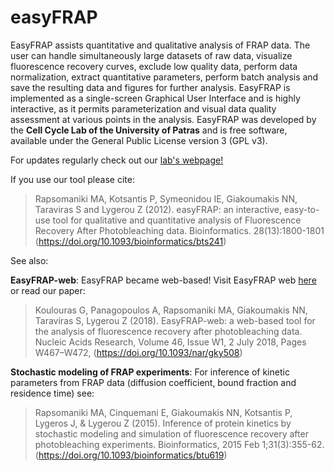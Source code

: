# easyFRAP

EasyFRAP assists quantitative and qualitative analysis of FRAP data. The user can handle simultaneously large datasets of raw data, visualize fluorescence recovery curves, exclude low quality data, perform data normalization, extract quantitative parameters, perform batch analysis and save the resulting data and figures for further analysis.
EasyFRAP is implemented as a single-screen Graphical User Interface and is highly interactive, as it permits parameterization and visual data quality assessment at various points in the analysis. EasyFRAP was developed by the **Cell Cycle Lab of the University of Patras** and is free software, available under the General Public License version 3 (GPL v3).

For updates regularly check out our [lab's webpage!](http://ccl.med.upatras.gr/index.php?id=easyfrap)

If you use our tool please cite: 

> Rapsomaniki MA, Kotsantis P, Symeonidou IE, Giakoumakis NN, Taraviras S and Lygerou Z (2012). easyFRAP: an interactive, easy-to-use tool for qualitative and quantitative analysis of Fluorescence Recovery After Photobleaching data. Bioinformatics. 28(13):1800-1801 (https://doi.org/10.1093/bioinformatics/bts241)

See also: 

**EasyFRAP-web**: EasyFRAP became web-based! Visit EasyFRAP web [here](https://easyfrap.vmnet.upatras.gr) or read our paper:

> Koulouras G, Panagopoulos A, Rapsomaniki MA, Giakoumakis NN, Taraviras S, Lygerou Z (2018). EasyFRAP-web: a web-based tool for the analysis of fluorescence recovery after photobleaching data. Nucleic Acids Research, Volume 46, Issue W1, 2 July 2018, Pages W467–W472, (https://doi.org/10.1093/nar/gky508)

**Stochastic modeling of FRAP experiments**: For inference of kinetic parameters from FRAP data (diffusion coefficient, bound fraction and residence time) see:

> Rapsomaniki MA, Cinquemani E, Giakoumakis NN, Kotsantis P, Lygeros J, & Lygerou Z (2015). Inference of protein kinetics by stochastic modeling and simulation of fluorescence recovery after photobleaching experiments. Bioinformatics, 2015 Feb 1;31(3):355-62. (https://doi.org/10.1093/bioinformatics/btu619)
